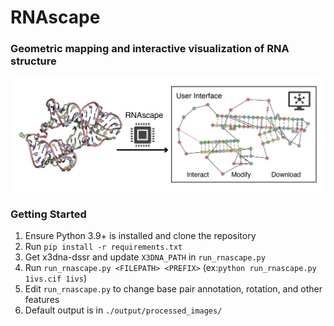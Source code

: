 # RNAscape
### Geometric mapping and interactive visualization of RNA structure
![What is this](graphical_abstract_no_transparent.png)
### Getting Started
1. Ensure Python 3.9+ is installed and clone the repository
2. Run `pip install -r requirements.txt`
3. Get x3dna-dssr and update `X3DNA_PATH` in `run_rnascape.py`
4. Run `run_rnascape.py <FILEPATH> <PREFIX>` (ex:`python run_rnascape.py 1ivs.cif 1ivs`)
5. Edit `run_rnascape.py` to change base pair annotation, rotation, and other features
6. Default output is in `./output/processed_images/`
